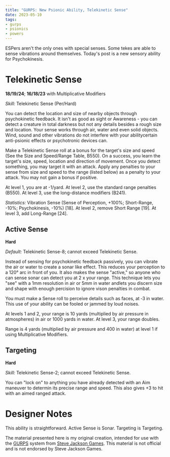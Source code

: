 ```yaml
---
title: "GURPS: New Psionic Ability, Telekinetic Sense"
date: 2023-05-10
tags:
- gurps
- psionics
- powers
---
```


ESPers aren't the only ones with special senses. Some tekes are able to sense vibrations around themselves. Today's post is a new sensory ability for Psychokinesis.

# Telekinetic Sense
**18/19/24**; **16/18/23** with Multiplicative Modifiers

_Skill:_ Telekinetic Sense (Per/Hard)

You can detect the location and size of nearby objects through psychokinetic feedback. It isn't as good as sight or Awareness - you can detect a creature in total darkness but not any details besides a rough size and location. Your sense works through air, water and even solid objects. Wind, sound and other vibrations do not interfere with your abilitycertain anti-psionic effects or psychotronic devices can.

Make a Telekinetic Sense roll at a bonus for the target's size and speed (See the Size and Speed/Range Table, B550). On a success, you learn the target's size, speed, location and direction of movement. Once you detect something, you may target it with an attack. Apply any penalties to your sense from size and speed to the range (listed below) as a penalty to your attack. You may not gain a bonus if positive.

At level 1, you are at -1/yard. At level 2, use the standard range penalties (B550). At level 3, use the long-distance modifiers (B241).

_Statistics:_ Vibration Sense (Sense of Perception, +100%; Short-Range, -10%; Psychokinesis, -10%) [18]. At level 2, remove Short Range [19].  At level 3, add Long-Range [24].

## Active Sense
**Hard**

_Default:_ Telekinetic Sense-8; cannot exceed Telekinetic Sense.

Instead of sensing for psychokinetic feedback passively, you can vibrate the air or water to create a sonar like effect. This reduces your perception to a 120° arc in front of you. It also makes the sense "active," so anyone who can sense sonar can detect you at 2 x your range. This technique lets you "see" with a 1mm resolution in air or 5mm in water andlets you discern size and shape with enough percision to ignore vison penalties in combat.

You must make a Sense roll to perceive details such as faces, at ‑3 in water. This use of your ability can be fooled or jammed by loud noises.

At levels 1 and 2, your range is 10 yards (multiplied by air pressure in atmospheres) in air or 1000 yards in water. At level 3, your range doubles.

Range is 4 yards (multiplied by air pressure and 400 in water) at level 1 if using Multiplicative Modifiers.

## Targeting
**Hard**

_Skill:_ Telekinetic Sense-2; cannot exceed Telekinetic Sense.

You can "lock on" to anything you have already detected with an Aim maneuver to determin its precise range and speed. This also gives +3 to hit with an aimed ranged attack.

# Designer Notes
This ability is straightforward. Active Sense is Sonar. Targeting is Targeting.

The material presented here is my original creation, intended for use with the [GURPS](https://www.sjgames.com/gurps/) system from [Steve Jackson Games](https://www.sjgames.com/). This material is not official and is not endorsed by Steve Jackson Games.

